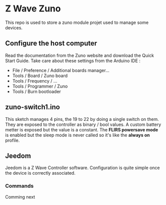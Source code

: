 # Z Wave Zuno
This repo is used to store a zuno module projet used to manage some devices.

## Configure the host computer
Read the documentation from the Zuno website and download the Quick Start Guide.
Take care about these settings from the Arduino IDE :
- File / Preference / Additional boards manager...
- Tools / Board / Zuno board
- Tools / Frequency / ...
- Tools / Programmer / Zuno
- Tools / Burn bootloader

## zuno-switch1.ino
This sketch manages 4 pins, the 19 to 22 by doing a single switch on them.
They are exposed to the controller as binary / bool values.
A custom battery metter is exposed but the value is a constant.
The **FLIRS powersave mode** is enabled but the sleep mode is never called so it's like the **always on** profile.

## Jeedom
Jeedom is a Z Wave Controller software.
Configuration is quite simple once the device is correctly associated.

### Commands
Comming next

